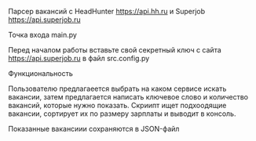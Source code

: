 Парсер вакансий c HeadHunter https://api.hh.ru и Superjob https://api.superjob.ru

Точка входа main.py

Перед началом работы вставьте свой секретный ключ с сайта https://api.superjob.ru в файл src.config.py

Функциональность

Пользователю предлагаеется выбрать на каком сервисе искать вакансии, затем предлагается написать ключевое слово и количество вакансий, которые нужно показать.
Скриипт ищет подхоодящие вакансии, сортирует их по размеру зарплаты и выводит в консоль.

Показанные вакансиии сохраняются в JSON-файл
